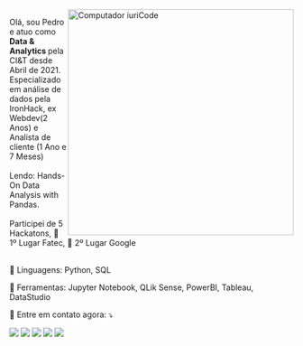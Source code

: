 <img src="https://raw.githubusercontent.com/MicaelliMedeiros/micaellimedeiros/master/image/computer-illustration.png" min-width="400px" max-width="400px" width="400px" align="right" alt="Computador iuriCode">

<p align="left"> 
  Olá, sou Pedro e atuo como <strong>Data & Analytics </strong> pela CI&T desde Abril de 2021.<br>
  Especializado em análise de dados pela IronHack, ex Webdev(2 Anos) e Analista de cliente (1 Ano e 7 Meses)<br><br>
  Lendo: Hands-On Data Analysis with Pandas.<br><br>
  Participei de 5 Hackatons, 🥇 1º Lugar Fatec, 🥈 2º Lugar Google
  <br><br>
</p>

<p align="left">
  🦄  Linguagens: Python, SQL
</p>

<p align="left">
  💼  Ferramentas: Jupyter Notebook, QLik Sense, PowerBI, Tableau, DataStudio
</p>

<p align="left">
  💌  Entre em contato agora: ⤵️
</p>

<p align="left">
  <a href="mailto:pepauulofelix@gmail.com?subject=Olá%20?" alt="Gmail">
  <img src="https://img.shields.io/badge/-Gmail-FF0000?style=flat-square&labelColor=FF0000&logo=gmail&logoColor=white&link=LINK-DO-SEU-EMAIL" /></a>

  <a href="https://www.linkedin.com/in/pedro-paulo-felix/" alt="Linkedin">
  <img src="https://img.shields.io/badge/-Linkedin-0e76a8?style=flat-square&logo=Linkedin&logoColor=white&link=LINK-DO-SEU-LINKEDIN" /></a>

  <a href="https://api.whatsapp.com/send?phone=5517981957722&text=Ol%C3%A1" alt="WhatsApp">
  <img src="https://img.shields.io/badge/-WhatsApp-25d366?style=flat-square&labelColor=25d366&logo=whatsapp&logoColor=white&link=API-DO-SEU-WHATSAPP"/></a>

  <a href="https://www.facebook.com/pedroliveirafelix/" alt="Facebook">
  <img src="https://img.shields.io/badge/-Facebook-3b5998?style=flat-square&labelColor=3b5998&logo=facebook&logoColor=white&link=LINK-DO-SEU-FACEBOOK"/></a>

  <a href="https://www.instagram.com/xpedrofelix/" alt="Instagram">
  <img src="https://img.shields.io/badge/-Instagram-DF0174?style=flat-square&labelColor=DF0174&logo=instagram&logoColor=white&link=LINK-DO-SEU-INSTAGRAM"/></a>
</p>  
